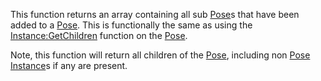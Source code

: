 This function returns an array containing all sub [Pose](https://developer.roblox.com/en-us/api-reference/class/Pose)s that have been added to a [Pose](https://developer.roblox.com/en-us/api-reference/class/Pose). This is functionally the same as using the [Instance:GetChildren](https://developer.roblox.com/en-us/api-reference/function/Instance/GetChildren) function on the [Pose](https://developer.roblox.com/en-us/api-reference/class/Pose).

Note, this function will return all children of the [Pose](https://developer.roblox.com/en-us/api-reference/class/Pose), including non [Pose](https://developer.roblox.com/en-us/api-reference/class/Pose) [Instance](https://developer.roblox.com/en-us/api-reference/class/Instance)s if any are present.
